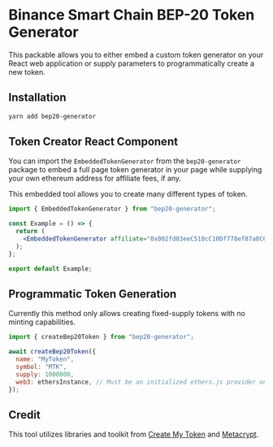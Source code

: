 # Binance Smart Chain BEP-20 Token Generator

This packable allows you to either embed a custom token generator on your React web application or supply parameters to programmatically create a new token.

## Installation

```bash
yarn add bep20-generator
```

## Token Creator React Component

You can import the `EmbeddedTokenGenerator` from the `bep20-generator` package to embed a full page token generator in your page while supplying your own ethereum address for affiliate fees, if any.

This embedded tool allows you to create many different types of token.

```jsx
import { EmbeddedTokenGenerator } from "bep20-generator";

const Example = () => {
  return (
    <EmbeddedTokenGenerator affiliate="0x002fd03eeC510cC10Df778ef87a8C6f51FfE3F02" />
  );
};

export default Example;
```

## Programmatic Token Generation

Currently this method only allows creating fixed-supply tokens with no minting capabilities.

```jsx
import { createBep20Token } from "bep20-generator";

await createBep20Token({
  name: "MyToken",
  symbol: "MTK",
  supply: 1000000,
  web3: ethersInstance, // Must be an initialized ethers.js provider on chain 1
});
```

## Credit

This tool utilizes libraries and toolkit from [Create My Token](https://www.createmytoken.com/) and [Metacrypt](https://www.metacrypt.org/).
